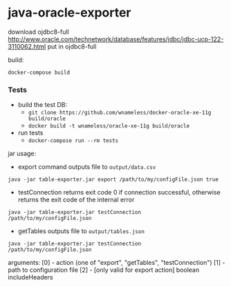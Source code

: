 # java-oracle-exporter

download ojdbc8-full http://www.oracle.com/technetwork/database/features/jdbc/jdbc-ucp-122-3110062.html
put in ojdbc8-full

build:
```
docker-compose build
```

### Tests ###
- build the test DB:
     - `git clone https://github.com/wnameless/docker-oracle-xe-11g build/oracle`
     - `docker build -t wnameless/oracle-xe-11g build/oracle`
- run tests
    - `docker-compose run --rm tests`

jar usage:
- export command
outputs file to `output/data.csv`
```
java -jar table-exporter.jar export /path/to/my/configFile.json true
```
- testConnection
returns exit code 0 if connection successful, otherwise returns the exit code of the internal error
```
java -jar table-exporter.jar testConnection /path/to/my/configFile.json
```

- getTables
outputs file to `output/tables.json`
```
java -jar table-exporter.jar testConnection /path/to/my/configFile.json
```

arguments:
[0] - action (one of "export", "getTables", "testConnection")
[1] - path to configuration file
[2] - [only valid for export action] boolean includeHeaders

